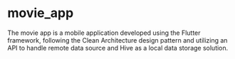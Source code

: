 # movie_app
The movie app is a mobile application developed using the Flutter framework, following the Clean Architecture design pattern and utilizing an API to handle remote data source and Hive as a local data storage solution.
